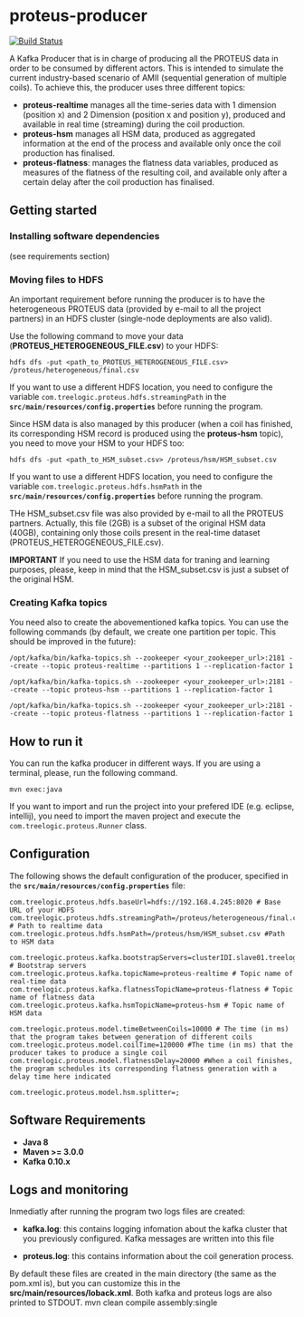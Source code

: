 # proteus-producer
[![Build Status](https://travis-ci.org/proteus-h2020/proteus-producer.svg?branch=fix-remove-unused-consumer-module)](https://travis-ci.org/proteus-h2020/proteus-producer)

A Kafka Producer that is in charge of producing all the PROTEUS data in order to be consumed by different actors. This is intended to simulate the current industry-based scenario of AMII (sequential generation of multiple coils). To achieve this, the producer uses three different topics:

* **proteus-realtime** manages all the time-series data with 1 dimension (position x) and 2 Dimension (position x and position y), produced and available in real time (streaming) during the coil production.
* **proteus-hsm** manages all HSM data, produced as aggregated information at the end of the process and available only once the coil production has finalised.
* **proteus-flatness**: manages the flatness data variables, produced as measures of the flatness of the resulting coil, and available only after a certain delay after the coil production has finalised.

## Getting started

### Installing software dependencies
(see requirements section)

### Moving files to HDFS
An important requirement before running the producer is to have the heterogeneous PROTEUS data (provided by e-mail to all the project partners) in an HDFS cluster (single-node deployments are also valid).

Use the following command to move your data (**PROTEUS_HETEROGENEOUS_FILE.csv**) to your HDFS:

```
hdfs dfs -put <path_to_PROTEUS_HETEROGENEOUS_FILE.csv> /proteus/heterogeneous/final.csv
```

If you want to use a different HDFS location, you need to configure the variable `com.treelogic.proteus.hdfs.streamingPath` in the  **```src/main/resources/config.properties```** before running the program.

Since HSM data is also managed by this producer (when a coil has finished, its corresponding HSM record is produced using the **proteus-hsm** topic), you need to move your HSM to your HDFS too:

```
hdfs dfs -put <path_to_HSM_subset.csv> /proteus/hsm/HSM_subset.csv
```
If you want to use a different HDFS location, you need to configure the variable `com.treelogic.proteus.hdfs.hsmPath` in the  **```src/main/resources/config.properties```** before running the program.

THe HSM_subset.csv file was also provided by e-mail to all the PROTEUS partners. Actually, this file (2GB) is a subset of the original HSM data (40GB), containing only those coils present in the real-time dataset (PROTEUS_HETEROGENEOUS_FILE.csv). 

**IMPORTANT**
If you need to use the HSM data for traning and learning purposes, please, keep in mind that the HSM_subset.csv is just a subset of the original HSM.

### Creating Kafka topics
You need also to create the abovementioned kafka topics. You can use the following commands (by default, we create one partition per topic. This should be improved in the future):

```
/opt/kafka/bin/kafka-topics.sh --zookeeper <your_zookeeper_url>:2181 --create --topic proteus-realtime --partitions 1 --replication-factor 1

```

```
/opt/kafka/bin/kafka-topics.sh --zookeeper <your_zookeeper_url>:2181 --create --topic proteus-hsm --partitions 1 --replication-factor 1

```

```
/opt/kafka/bin/kafka-topics.sh --zookeeper <your_zookeeper_url>:2181 --create --topic proteus-flatness --partitions 1 --replication-factor 1

```

## How to run it
You can run the kafka producer in different ways. If you are using a terminal, please, run the following command.
```
mvn exec:java
```

If you want to import and run the project into your prefered IDE (e.g. eclipse, intellij), you need to import the maven project and execute the `com.treelogic.proteus.Runner` class. 


## Configuration
The following shows the default configuration of the producer, specified in the  **```src/main/resources/config.properties```** file:

```properties
com.treelogic.proteus.hdfs.baseUrl=hdfs://192.168.4.245:8020 # Base URL of your HDFS
com.treelogic.proteus.hdfs.streamingPath=/proteus/heterogeneous/final.csv # Path to realtime data
com.treelogic.proteus.hdfs.hsmPath=/proteus/hsm/HSM_subset.csv #Path to HSM data

com.treelogic.proteus.kafka.bootstrapServers=clusterIDI.slave01.treelogic.local:6667,clusterIDI.slave02.treelogic.local:6667,clusterIDI.slave03.treelogic.local:6667 # Bootstrap servers
com.treelogic.proteus.kafka.topicName=proteus-realtime # Topic name of real-time data
com.treelogic.proteus.kafka.flatnessTopicName=proteus-flatness # Topic name of flatness data
com.treelogic.proteus.kafka.hsmTopicName=proteus-hsm # Topic name of HSM data

com.treelogic.proteus.model.timeBetweenCoils=10000 # The time (in ms) that the program takes between generation of different coils
com.treelogic.proteus.model.coilTime=120000 #The time (in ms) that the producer takes to produce a single coil
com.treelogic.proteus.model.flatnessDelay=20000 #When a coil finishes, the program schedules its corresponding flatness generation with a delay time here indicated

com.treelogic.proteus.model.hsm.splitter=;
```


## Software Requirements
* **Java 8**
* **Maven >= 3.0.0**
* **Kafka 0.10.x**

## Logs and monitoring
Inmediatly after running the program two logs files are created:
* **kafka.log**: this contains logging infomation about the kafka cluster that you previously configured. Kafka messages are written into this file

* **proteus.log**: this contains information about the coil generation process.


By default these files are created in the main directory (the same as the pom.xml is), but you can customize this in the **src/main/resources/loback.xml**. Both kafka and proteus logs are also printed to STDOUT. 
mvn clean compile assembly:single

